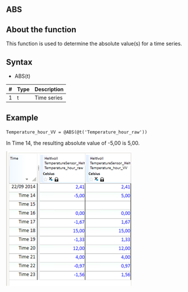 ﻿## ABS
## About the function
This function is used to determine the absolute value(s) for a time series.

## Syntax
- ABS(t)

| # | Type | Description |
|---|---|---|
| 1 | t | Time series |

## Example
`Temperature_hour_VV = @ABS(@t('Temperature_hour_raw'))`

In Time 14, the resulting absolute value of -5,00 is 5,00.

![](Images/ex_ABS-nimbustable.png)
